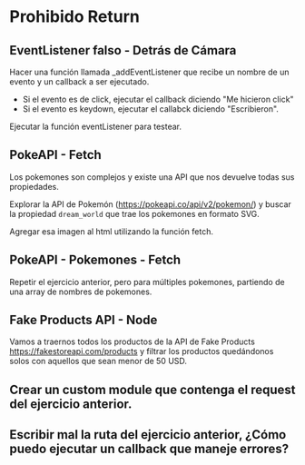 # Prohibido Return

## EventListener falso - Detrás de Cámara
  Hacer una función llamada _addEventListener que recibe un nombre de un evento y un callback a ser ejecutado. 

  - Si el evento es de click, ejecutar el callback diciendo "Me hicieron click"
  - Si el evento es keydown, ejecutar el callabck diciendo "Escribieron".
  
   Ejecutar la función eventListener para testear.


## PokeAPI - Fetch
  Los pokemones son complejos y existe una API que nos devuelve todas sus propiedades. 
  
  Explorar la API de Pokemón (https://pokeapi.co/api/v2/pokemon/) y buscar la propiedad `dream_world` que trae los pokemones en formato SVG.

  Agregar esa imagen al html utilizando la función fetch. 


## PokeAPI - Pokemones - Fetch
  Repetir el ejercicio anterior, pero para múltiples pokemones, partiendo de una array de nombres de pokemones.


## Fake Products API - Node
  Vamos a traernos todos los productos de la API de Fake Products https://fakestoreapi.com/products y filtrar los productos quedándonos solos con aquellos que sean menor de 50 USD. 


## Crear un custom module que contenga el request del ejercicio anterior.

## Escribir mal la ruta del ejercicio anterior, ¿Cómo puedo ejecutar un callback que maneje errores?

